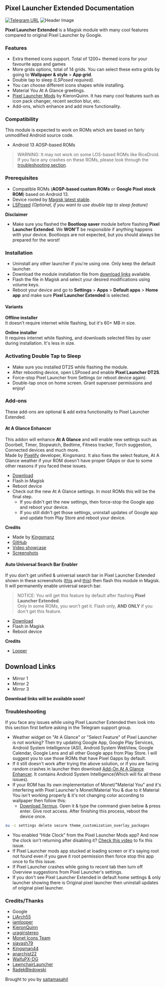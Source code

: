 ## Pixel Launcher Extended Documentation

[![Telegram URL](https://img.shields.io/twitter/url?label=Telegram&logo=telegram&style=social&url=https%3A%2F%2Ft.me%2)](https://telegram.me/modulesrepo)
![Header Image](https://raw.githubusercontent.com/saitamasahil/Pixel-Launcher-Extended/main/banner.jpg)

**Pixel Launcher Extended** is a Magisk module with many cool features compared to original Pixel Launcher by Google.

### Features
- Extra themed icons support. Total of 1200+ themed icons for your favourite apps and games
- More grids options, total of 14 grids. You can select these extra grids by going to **Wallpaper & style** > **App grid**.
- Double tap to sleep *(LSPosed required)*.
- You can choose different icons shapes while installing.
- Material You At A Glance greetings.
- [Pixel Launcher Mods](https://github.com/KieronQuinn/PixelLauncherMods) by KieronQuinn. It has many cool features such as icon pack changer, recent section blur, etc.
- Add-ons, which enhance and add more functionality.

### Compatibility
This module is expected to work on ROMs which are based on fairly unmodified Android source code.
- Android 13 AOSP-based ROMs

> WARNING: It may not work on some LOS-based ROMs like RiceDroid. If you face any crashes on these ROMs, please look through the [troubleshooting section](#troubleshooting).

### Prerequisites
- Compatible ROMs (**AOSP-based custom ROMs** or **Google Pixel stock ROM**) based on Android 13.
- Device rooted by [Magisk latest stable](https://github.com/topjohnwu/Magisk/releases/latest).
- [LSPosed](https://github.com/LSPosed/LSPosed) *(Optional, if you want to use double tap to sleep feature)*

**Disclaimer**
- Make sure you flashed the **Bootloop saver** module before flashing **Pixel Launcher Extended**. We **WON'T** be responsible if anything happens with your device. Bootloops are not expected, but you should always be prepared for the worst!

### Installation
- Uninstall any other launcher if you're using one. Only keep the default launcher.
- Download the module installation file from [download links](#download-links) available.
- Flash the file in Magisk and select your desired modifications using volume keys.
- Reboot your device and go to **Settings** > **Apps** > **Default apps** > **Home app** and make sure **Pixel Launcher Extended** is selected.

#### Variants
**Offline installer**  
It doesn't require internet while flashing, but it's 60+ MB in size.

**Online installer**  
It requires internet while flashing, and downloads selected files by user during installation. It's less in size.

### Activating Double Tap to Sleep
- Make sure you installed DT2S while flashing the module.
- After rebooting device, open LSPosed and enable **Pixel Launcher DT2S**.
- Force-stop Pixel Launcher from Settings (or reboot device again).
- Double-tap once on home screen. Grant superuser permissions and enjoy!

### Add-ons
These add-ons are optional & add extra functionality to Pixel Launcher Extended.

#### At A Glance Enhancer
This addon will enhance **At A Glance** and will enable new settings such as Doorbell, Timer, Stopwatch, Bedtime, Fitness tracker, Torch suggestion, Connected devices and much more.  
Made by [Pixelify](https://github.com/Kingsman44/Pixelify) developer, Kingsmanz. It also fixes the select feature, At A Glance weather if your ROM doesn't have proper GApps or due to some other reasons if you faced these issues.
- [Download](https://www.pling.com/p/1938895/)
- Flash in Magisk
- Reboot device
- Check out the new At A Glance settings. In most ROMs this will be the final step.
  * If you didn't get the new settings, then force-stop the Google app and reboot your device.
  * If you still didn't get those settings, uninstall updates of Google app and update from Play Store and reboot your device.

**Credits**
- Made by [Kingsmanz](https://github.com/Kingsman44)
- [GitHub](https://github.com/Kingsman44/At-A-Glance-Enhancer)
- [Video showcase](https://graph.org/file/5cd90b41ec3563e69c62f.mp4)
- [Screenshots](https://graph.org/At-A-Glance-Enhancer-Screenshots-11-16)

#### Auto Universal Search Bar Enabler
If you don't get unified & universal search bar in Pixel Launcher Extended shown in these screenshots ([this](https://graph.org/file/ee8e311942af77de891c8.jpg) and [this](https://graph.org/file/dfe907c4aa1283a535aee.jpg)) then flash this module in Magisk. It will permanently enable universal search bar.  
> NOTICE: You will get this feature by default after flashing **Pixel Launcher Extended**.  
> Only in some ROMs, you won't get it. Flash only, **AND ONLY** if you don't get this feature.
- [Download](https://pling.com/p/1898907/)
- Flash in Magisk
- Reboot device

**Credits**
- [Looper](https://github.com/iamlooper)

## Download Links
- Mirror 1
- Mirror 2
- Mirror 3

**Download links will be available soon!**


### Troubleshooting
If you face any issues while using Pixel Launcher Extended then look into this section first before asking in the Telegram support group.
- Weather widget on "At A Glance" or "Select Feature" of Pixel Launcher is not working? Then try updating Google App, Google Play Services, Android System Intelligence (ASI), Android System WebView, Google Calendar, Google Lens and all other Google apps from Play Store. I will suggest you to use those ROMs that have Pixel Gapps by default.
- If it still doesn't work after trying the above solution, or if you are facing random crashes in launcher then download [Add-On At A Glance Enhancer](#Add-ons). It contains Android System Intelligence(Which will fix all these issues).
- If your ROM has Its own implementation of Monet/"Material You" and it's interfering with Pixel Launcher's Monet/Material You & due to it Material You isn't working properly & it's not changing color according to wallpaper then follow this:
  - [Download Termux](https://f-droid.org/en/packages/com.termux/). Open it & type the command given below & press enter. Give root access. After finishing this process, reboot the device once.
```bash
su -c settings delete secure theme_customization_overlay_packages
``` 
- You enabled “Hide Clock” from the Pixel Launcher Mods app? And now the clock isn't returning after disabling it? [Check this video](https://index.teamfiles.workers.dev/0:/clock%20fix.mp4) to fix this issue.
- If Pixel Launcher mods app stucked at loading screen or it's saying root not found even if you gave it root permission then force stop this app once to fix this issue.
- If Pixel Launcher crashes while going to recent tab then turn off Overview suggestions from Pixel Launcher's settings.
- If you don't see Pixel Launcher Extended in default home settings & only launcher showing there is Original pixel launcher then uninstall updates of original pixel launcher.

### Credits/Thanks
- Google
- [LiArch55](http://telegram.me/LiArch55)
- [iamlooper](https://github.com/iamlooper/)
- [KieronQuinn](https://github.com/KieronQuinn)
- [uragiristereo](https://github.com/uragiristereo)
- [Monet Icons Team](https://teamfiles.net/about_monet-team.html)
- [siavash79](https://github.com/siavash79)
- [Kingsman44](https://github.com/Kingsman44)
- [anarchist22](https://telegram.me/anarchist22)
- [WaifuPX-DG](https://github.com/WaifuPX-DG)
- [LawnchairLauncher](https://github.com/LawnchairLauncher)
- [RadekBledowski](https://github.com/RadekBledowski)

Brought to you by [saitamasahil](https://github.com/saitamasahil)
